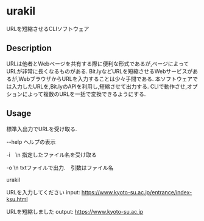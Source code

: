# urakil
URLを短縮させるCLIソフトウェア

## Description
URLは他者とWebページを共有する際に便利な形式であるが,ページによってURLが非常に長くなるものがある.
Bit.lyなどURLを短縮させるWebサービスがあるが,WebブラウザからURLを入力することは少々手間である.
本ソフトウェアでは入力したURLを,Bit.lyのAPIを利用し,短縮させて出力する.
CLIで動作させ,オプションによって複数のURLを一括で変換できるようにする.

## Usage
標準入出力でURLを受け取る.

--help
ヘルプの表示

-i　\n
指定したファイル名を受け取る

-o \n
txtファイルで出力.　引数はファイル名

urakil

URLを入力してください input:
https://www.kyoto-su.ac.jp/entrance/index-ksu.html

URLを短縮しました output:
https://www.kyoto-su.ac.jp
